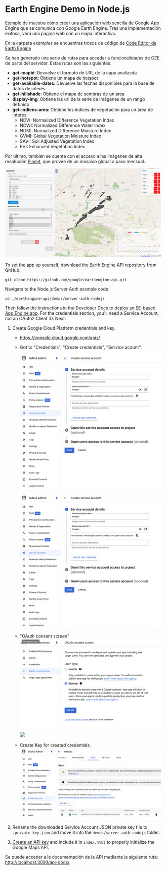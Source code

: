 # Earth Engine Demo in Node.js

Ejemplo de muestra cómo crear una aplicación web sencilla de Google App Engine que se comunica con Google Earth Engine. Tras una implementación exitosa, verá una página web con un mapa interactivo.

En la carpeta _examples_ se encuentras trozos de código de [Code Editor de Earth Engine](https://code.earthengine.google.com/)

Se han generado una serie de rutas para acceder a funcionalidades de GEE de parte del servidor. Estas rutas son las siguientes:

- **get-mapid**: Devuelve el formato de URL de la capa analizada
- **get-hotspot**: Obtiene un mapa de hotspot
- **get-available-dates**: Devuelve las fechas disponibles para la base de datos de interés
- **get-hillshade**: Obtiene el mapa de sombras de un área
- **display-img**: Obtiene las url de la serie de imágenes de un rango definido.
- **get-indices-area**: Obtiene los indices de vegetación para un área de interés:
    - NDVI: Normalized Difference Vegetation Index
    - NDWI: Normalized Difference Water Index
    - NDMI: Normalized Difference Moisture Index
    - GVMI: Global Vegetation Moisture Index
    - SAVI: Soil Adjusted Vegetation Index
    - EVI: Enhanced Vegetation Index

Por último, también se cuenta con el acceso a las imágenes de alta resolución [Planet](https://planet.com/), que provee de un mosaico global a paso mensual.

![](figs/ss_public.png)

To set the app up yourself, download the Earth Engine API repository from
GitHub:

```
git clone https://github.com/google/earthengine-api.git
```

Navigate to the Node.js Server Auth example code:

```
cd ./earthengine-api/demos/server-auth-nodejs
```

Then follow the instructions in the Developer Docs to
[deploy an EE-based App Engine app](https://developers.google.com/earth-engine/app_engine_intro#deploying-app-engine-apps-with-earth-engine).
For the credentials section, you'll need a Service Account, not an OAuth2 Client
ID. Next:

1.  Create Google Cloud Platform credentials and key.
    * https://console.cloud.google.com/apis/
    * Got to "Credentials", "Create credentials", "Service acount".

      ![](figs/credentials2.png)

      ![](figs/credentials2.png)
      
    * "OAuth consent screen"
      ![](figs/oatuh.png)
      
      ![](figs/oatuh2.png)
      
    * Create Key for created credentials.
      ![](figs/key.png)
      
2.  Rename the downloaded Service Account JSON private key file to
    `.private-key.json` and move it into the `demos/server-auth-nodejs` folder.
    
4.  [Create an API key](https://developers.google.com/maps/documentation/javascript/get-api-key)
    and include it in `index.html` to properly initialize the Google Maps API.

Se puede acceder a la documentación de la API mediante la siguiente ruta:
[http://localhost:3000/api-docs/](http://localhost:3000/api-docs/)

<!-- Fuentes de interés:

http://www.gisandbeers.com/scripts-para-google-earth-engine/

https://courses.spatialthoughts.com/end-to-end-gee.html

https://docs.google.com/document/d/1ZxRKMie8dfTvBmUNOO0TFMkd7ELGWf3WjX0JvESZdOE/edit#heading=h.en7qomniyers


http://docs.tethysplatform.org/en/stable/tutorials/google_earth_engine.html

http://docs.tethysplatform.org/en/stable/tutorials/google_earth_engine/part_1/vis_gee_layers.html

https://github.com/giswqs/qgis-earthengine-examples

https://geemap.org/workshops/GeoPython_2021/

 -->
